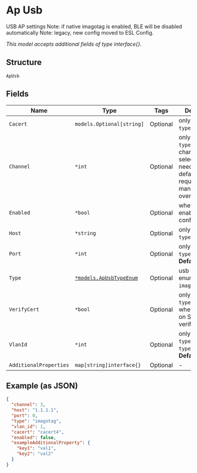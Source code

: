 
# Ap Usb

USB AP settings
Note: if native imagotag is enabled, BLE will be disabled automatically
Note: legacy, new config moved to ESL Config.

*This model accepts additional fields of type interface{}.*

## Structure

`ApUsb`

## Fields

| Name | Type | Tags | Description |
|  --- | --- | --- | --- |
| `Cacert` | `models.Optional[string]` | Optional | only if `type`==`imagotag` |
| `Channel` | `*int` | Optional | only if `type`==`imagotag`, channel selection, not needed by default, required for manual channel override only |
| `Enabled` | `*bool` | Optional | whether to enable any usb config |
| `Host` | `*string` | Optional | only if `type`==`imagotag` |
| `Port` | `*int` | Optional | only if `type`==`imagotag`<br>**Default**: `0` |
| `Type` | [`*models.ApUsbTypeEnum`](../../doc/models/ap-usb-type-enum.md) | Optional | usb config type. enum: `hanshow`, `imagotag`, `solum` |
| `VerifyCert` | `*bool` | Optional | only if `type`==`imagotag`, whether to turn on SSL verification |
| `VlanId` | `*int` | Optional | only if `type`==`solum` or `type`==`hanshow`<br>**Default**: `1` |
| `AdditionalProperties` | `map[string]interface{}` | Optional | - |

## Example (as JSON)

```json
{
  "channel": 3,
  "host": "1.1.1.1",
  "port": 0,
  "type": "imagotag",
  "vlan_id": 1,
  "cacert": "cacert4",
  "enabled": false,
  "exampleAdditionalProperty": {
    "key1": "val1",
    "key2": "val2"
  }
}
```


